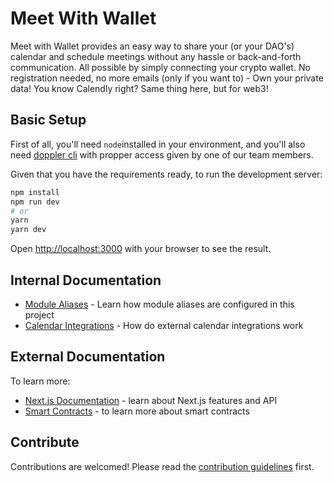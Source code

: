 # Meet With Wallet

Meet with Wallet provides an easy way to share your (or your DAO's) calendar and schedule meetings without any hassle or back-and-forth communication. All possible by simply connecting your crypto wallet. No registration needed, no more emails (only if you want to) - Own your private data! You know Calendly right? Same thing here, but for web3!

## Basic Setup

First of all, you'll need `node`installed in your environment, and you'll also need [doppler cli](https://docs.doppler.com/docs) with propper access given by one of our team members.

Given that you have the requirements ready, to run the development server:

```bash
npm install
npm run dev
# or
yarn
yarn dev
```

Open [http://localhost:3000](http://localhost:3000) with your browser to see the result.

## Internal Documentation

- [Module Aliases](./docs/module-alias.md) - Learn how module aliases are configured in this project
- [Calendar Integrations](./docs/calendar-integrations.md) - How do external calendar integrations work

## External Documentation

To learn more:

- [Next.js Documentation](https://nextjs.org/docs) - learn about Next.js features and API
- [Smart Contracts](https://cryptozombies.io/) - to learn more about smart contracts

## Contribute

Contributions are welcomed! Please read the [contribution guidelines](CONTRIBUTING.md) first.

